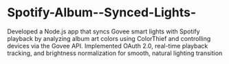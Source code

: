 # Spotify-Album--Synced-Lights-
Developed a Node.js app that syncs Govee smart lights with Spotify playback by analyzing album art colors using ColorThief and controlling devices via the Govee API. Implemented OAuth 2.0, real-time playback tracking, and brightness normalization for smooth, natural lighting transition
